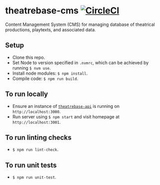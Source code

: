 # theatrebase-cms [![CircleCI](https://circleci.com/gh/andygout/theatrebase-cms.svg?style=svg)](https://circleci.com/gh/andygout/theatrebase-cms)

Content Management System (CMS) for managing database of theatrical productions, playtexts, and associated data.

## Setup
- Clone this repo.
- Set Node to version specified in `.nvmrc`, which can be achieved by running `$ nvm use`.
- Install node modules: `$ npm install`.
- Compile code: `$ npm run build`.

## To run locally
- Ensure an instance of [`theatrebase-api`](https://github.com/andygout/theatrebase-api) is running on `http://localhost:3000`.
- Run server using `$ npm start` and visit homepage at `http://localhost:3001`.

## To run linting checks
- `$ npm run lint-check`.

## To run unit tests
- `$ npm run unit-test`.
